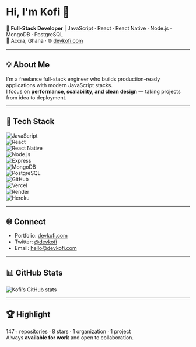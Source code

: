 # Hi, I'm Kofi 👋

🚀 **Full-Stack Developer** | JavaScript · React · React Native · Node.js · MongoDB · PostgreSQL  
📍 Accra, Ghana · 🌐 [devkofi.com](https://devkofi.com)

---

## 💡 About Me

I'm a freelance full-stack engineer who builds production-ready applications with modern JavaScript stacks.  
I focus on **performance, scalability, and clean design** — taking projects from idea to deployment.

---

## 🔧 Tech Stack

![JavaScript](https://img.shields.io/badge/JavaScript-F7DF1E?logo=javascript&logoColor=000)  
![React](https://img.shields.io/badge/React-61DAFB?logo=react&logoColor=000)  
![React Native](https://img.shields.io/badge/React%20Native-61DAFB?logo=react&logoColor=000)  
![Node.js](https://img.shields.io/badge/Node.js-339933?logo=node.js&logoColor=fff)  
![Express](https://img.shields.io/badge/Express-000000?logo=express&logoColor=fff)  
![MongoDB](https://img.shields.io/badge/MongoDB-47A248?logo=mongodb&logoColor=fff)  
![PostgreSQL](https://img.shields.io/badge/PostgreSQL-4169E1?logo=postgresql&logoColor=fff)  
![GitHub](https://img.shields.io/badge/GitHub-181717?logo=github&logoColor=fff)  
![Vercel](https://img.shields.io/badge/Vercel-000000?logo=vercel&logoColor=fff)  
![Render](https://img.shields.io/badge/Render-46E3B7?logo=render&logoColor=000)  
![Heroku](https://img.shields.io/badge/Heroku-430098?logo=heroku&logoColor=fff)

---

## 🌐 Connect

- Portfolio: [devkofi.com](https://devkofi.com)
- Twitter: [@devkofi](https://twitter.com/devkofi)
- Email: hello@devkofi.com

---

## 📊 GitHub Stats

![Kofi's GitHub stats](https://github-readme-stats.vercel.app/api?username=kofiarhin&show_icons=true&theme=radical)

---

## 🏆 Highlight

147+ repositories · 8 stars · 1 organization · 1 project  
Always **available for work** and open to collaboration.
